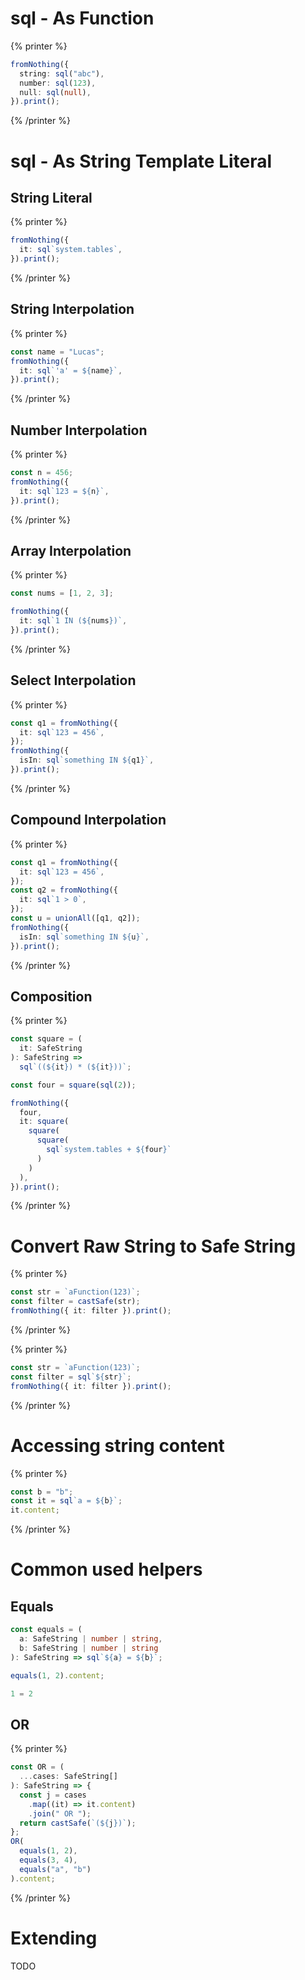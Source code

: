 # sql - As Function

{% printer %}

```ts
fromNothing({
  string: sql("abc"),
  number: sql(123),
  null: sql(null),
}).print();
```

{% /printer %}

# sql - As String Template Literal

## String Literal

{% printer %}

```ts
fromNothing({
  it: sql`system.tables`,
}).print();
```

{% /printer %}

## String Interpolation

{% printer %}

```ts
const name = "Lucas";
fromNothing({
  it: sql`'a' = ${name}`,
}).print();
```

{% /printer %}

## Number Interpolation

{% printer %}

```ts
const n = 456;
fromNothing({
  it: sql`123 = ${n}`,
}).print();
```

{% /printer %}

## Array Interpolation

{% printer %}

```ts
const nums = [1, 2, 3];

fromNothing({
  it: sql`1 IN (${nums})`,
}).print();
```

{% /printer %}

## Select Interpolation

{% printer %}

```ts
const q1 = fromNothing({
  it: sql`123 = 456`,
});
fromNothing({
  isIn: sql`something IN ${q1}`,
}).print();
```

{% /printer %}

## Compound Interpolation

{% printer %}

```ts
const q1 = fromNothing({
  it: sql`123 = 456`,
});
const q2 = fromNothing({
  it: sql`1 > 0`,
});
const u = unionAll([q1, q2]);
fromNothing({
  isIn: sql`something IN ${u}`,
}).print();
```

{% /printer %}

## Composition

{% printer %}

```ts
const square = (
  it: SafeString
): SafeString =>
  sql`((${it}) * (${it}))`;

const four = square(sql(2));

fromNothing({
  four,
  it: square(
    square(
      square(
        sql`system.tables + ${four}`
      )
    )
  ),
}).print();
```

{% /printer %}

# Convert Raw String to Safe String

{% printer %}

```ts
const str = `aFunction(123)`;
const filter = castSafe(str);
fromNothing({ it: filter }).print();
```

{% /printer %}

{% printer %}

```ts
const str = `aFunction(123)`;
const filter = sql`${str}`;
fromNothing({ it: filter }).print();
```

{% /printer %}

# Accessing string content

{% printer %}

```ts
const b = "b";
const it = sql`a = ${b}`;
it.content;
```

{% /printer %}

# Common used helpers

## Equals

```ts
const equals = (
  a: SafeString | number | string,
  b: SafeString | number | string
): SafeString => sql`${a} = ${b}`;

equals(1, 2).content;
```

```sql
1 = 2
```

## OR

{% printer %}

```ts
const OR = (
  ...cases: SafeString[]
): SafeString => {
  const j = cases
    .map((it) => it.content)
    .join(" OR ");
  return castSafe(`(${j})`);
};
OR(
  equals(1, 2),
  equals(3, 4),
  equals("a", "b")
).content;
```

{% /printer %}

# Extending

TODO
